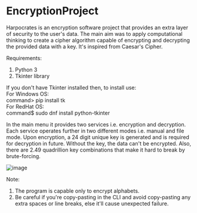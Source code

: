 # EncryptionProject
Harpocrates is an encryption software project that provides an extra layer of security to the user's data. The main aim was to apply computational thinking to create a cipher algorithm capable of encrypting and decrypting the provided data with a key. It's inspired from Caesar's Cipher.

Requirements:
1. Python 3
2. Tkinter library

If you don't have Tkinter installed then, to install use:   
For Windows OS:   
  command> pip install tk   
For RedHat OS:   
  command$ sudo dnf install python-tkinter   

In the main menu it provides two services i.e. encryption and decryption. Each service operates further in two different modes i.e. manual and file mode. Upon encryption, a 24 digit unique key is generated and is required for decryption in future. Without the key, the data can't be encrypted. Also, there are 2.49 quadrillion key combinations that make it hard to break by brute-forcing.


![image](https://user-images.githubusercontent.com/62370285/118925089-b97be880-b95b-11eb-87d8-be78ce564555.png)


Note: 
1. The program is capable only to encrypt alphabets.
2. Be careful if you're copy-pasting in the CLI and avoid copy-pasting any extra spaces or line breaks, else it'll cause unexpected failure.
